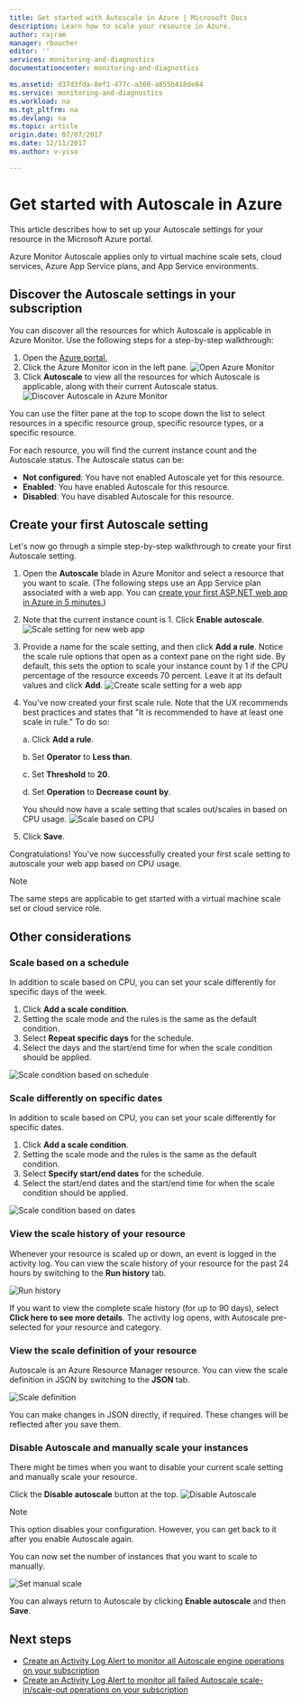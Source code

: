 ```yaml
---
title: Get started with Autoscale in Azure | Microsoft Docs
description: Learn how to scale your resource in Azure.
author: rajram
manager: rboucher
editor: ''
services: monitoring-and-diagnostics
documentationcenter: monitoring-and-diagnostics

ms.assetid: d37d3fda-8ef1-477c-a360-a855b418de84
ms.service: monitoring-and-diagnostics
ms.workload: na
ms.tgt_pltfrm: na
ms.devlang: na
ms.topic: article
origin.date: 07/07/2017
ms.date: 12/11/2017
ms.author: v-yiso

---
```

# Get started with Autoscale in Azure
This article describes how to set up your Autoscale settings for your resource in the Microsoft Azure portal.

Azure Monitor Autoscale applies only to virtual machine scale sets, cloud services, Azure App Service plans, and App Service environments. 

## Discover the Autoscale settings in your subscription
You can discover all the resources for which Autoscale is applicable in Azure Monitor. Use the following steps for a step-by-step walkthrough:

1. Open the [Azure portal.][1]
2. Click the Azure Monitor icon in the left pane.
  ![Open Azure Monitor][2]
3. Click **Autoscale** to view all the resources for which Autoscale is applicable, along with their current Autoscale status.
  ![Discover Autoscale in Azure Monitor][3]

You can use the filter pane at the top to scope down the list to select resources in a specific resource group, specific resource types, or a specific resource.

For each resource, you will find the current instance count and the Autoscale status. The Autoscale status can be:

- **Not configured**: You have not enabled Autoscale yet for this resource.
- **Enabled**: You have enabled Autoscale for this resource.
- **Disabled**: You have disabled Autoscale for this resource.

## Create your first Autoscale setting

Let's now go through a simple step-by-step walkthrough to create your first Autoscale setting.

1. Open the **Autoscale** blade in Azure Monitor and select a resource that you want to scale. (The following steps use an App Service plan associated with a web app. You can [create your first ASP.NET web app in Azure in 5 minutes.][4])
2. Note that the current instance count is 1. Click **Enable autoscale**.
  ![Scale setting for new web app][5]
3. Provide a name for the scale setting, and then click **Add a rule**. Notice the scale rule options that open as a context pane on the right side. By default, this sets the option to scale your instance count by 1 if the CPU percentage of the resource exceeds 70 percent. Leave it at its default values and click **Add**.
  ![Create scale setting for a web app][6]
4. You've now created your first scale rule. Note that the UX recommends best practices and states that "It is recommended to have at least one scale in rule." To do so:
  
    a. Click **Add a rule**. 

    b. Set **Operator** to **Less than**.

    c. Set **Threshold** to **20**.

    d. Set **Operation** to **Decrease count by**.

   You should now have a scale setting that scales out/scales in based on CPU usage.
   ![Scale based on CPU][8]
5. Click **Save**.

Congratulations! You've now successfully created your first scale setting to autoscale your web app based on CPU usage.

> [!NOTE] 
> The same steps are applicable to get started with a virtual machine scale set or cloud service role.

## Other considerations
### Scale based on a schedule
In addition to scale based on CPU, you can set your scale differently for specific days of the week.

1. Click **Add a scale condition**.
2. Setting the scale mode and the rules is the same as the default condition.
3. Select **Repeat specific days** for the schedule.
4. Select the days and the start/end time for when the scale condition should be applied.

![Scale condition based on schedule][9]
### Scale differently on specific dates
In addition to scale based on CPU, you can set your scale differently for specific dates.

1. Click **Add a scale condition**.
2. Setting the scale mode and the rules is the same as the default condition.
3. Select **Specify start/end dates** for the schedule.
4. Select the start/end dates and the start/end time for when the scale condition should be applied.

![Scale condition based on dates][10]

### View the scale history of your resource
Whenever your resource is scaled up or down, an event is logged in the activity log. You can view the scale history of your resource for the past 24 hours by switching to the **Run history** tab.

![Run history][11]

If you want to view the complete scale history (for up to 90 days), select **Click here to see more details**. The activity log opens, with Autoscale pre-selected for your resource and category.

### View the scale definition of your resource
Autoscale is an Azure Resource Manager resource. You can view the scale definition in JSON by switching to the **JSON** tab.

![Scale definition][12]

You can make changes in JSON directly, if required. These changes will be reflected after you save them.

### Disable Autoscale and manually scale your instances
There might be times when you want to disable your current scale setting and manually scale your resource.

Click the **Disable autoscale** button at the top.
![Disable Autoscale][13]

> [!NOTE] 
> This option disables your configuration. However, you can get back to it after you enable Autoscale again. 

You can now set the number of instances that you want to scale to manually.

![Set manual scale][14]

You can always return to Autoscale by clicking **Enable autoscale** and then **Save**.

## Next steps
- [Create an Activity Log Alert to monitor all Autoscale engine operations on your subscription](https://github.com/Azure/azure-quickstart-templates/tree/master/monitor-autoscale-alert)
- [Create an Activity Log Alert to monitor all failed Autoscale scale-in/scale-out operations on your subscription](https://github.com/Azure/azure-quickstart-templates/tree/master/monitor-autoscale-failed-alert)

<!--Reference-->
[1]:https://portal.azure.cn
[2]: ./media/monitoring-autoscale-get-started/azure-monitor-launch.png
[3]: ./media/monitoring-autoscale-get-started/discover-autoscale-azure-monitor.png
[4]: https://docs.microsoft.com/azure/app-service/app-service-web-get-started-dotnet
[5]: ./media/monitoring-autoscale-get-started/scale-setting-new-web-app.png
[6]: ./media/monitoring-autoscale-get-started/create-scale-setting-web-app.png
[7]: ./media/monitoring-autoscale-get-started/scale-in-recommendation.png
[8]: ./media/monitoring-autoscale-get-started/scale-based-on-cpu.png
[9]: ./media/monitoring-autoscale-get-started/scale-condition-schedule.png
[10]: ./media/monitoring-autoscale-get-started/scale-condition-dates.png
[11]: ./media/monitoring-autoscale-get-started/scale-history.png
[12]: ./media/monitoring-autoscale-get-started/scale-definition-json.png
[13]: ./media/monitoring-autoscale-get-started/disable-autoscale.png
[14]: ./media/monitoring-autoscale-get-started/set-manualscale.png

